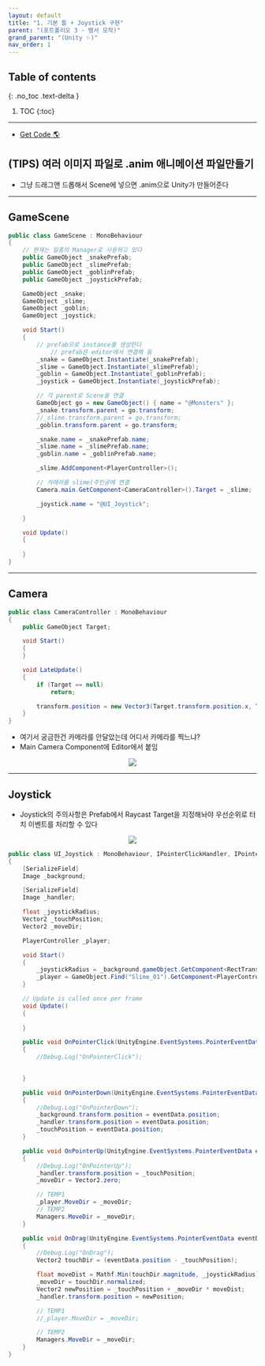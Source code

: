 ```yaml
---
layout: default
title: "1. 기본 틀 + Joystick 구현"
parent: "(포트폴리오 3 - 뱀서 모작)"
grand_parent: "(Unity ✨)"
nav_order: 1
---
```


## Table of contents
{: .no_toc .text-delta }

1. TOC
{:toc}

---

* [Get Code 🌎](https://github.com/Arthur880708/Unity_Portfolio_3/tree/1)

## (TIPS) 여러 이미지 파일로 .anim 애니메이션 파일만들기

* 그냥 드래그앤 드롭해서 Scene에 넣으면 .anim으로 Unity가 만들어준다

---

## GameScene

```csharp
public class GameScene : MonoBehaviour
{
    // 현재는 일종의 Manager로 사용하고 있다
    public GameObject _snakePrefab;
    public GameObject _slimePrefab;
    public GameObject _goblinPrefab;
    public GameObject _joystickPrefab;

    GameObject _snake;
    GameObject _slime;
    GameObject _goblin;
    GameObject _joystick;

    void Start()
    {
        // prefab으로 instance를 생성한다
            // prefab은 editor에서 연결해 둠
		_snake = GameObject.Instantiate(_snakePrefab);
        _slime = GameObject.Instantiate(_slimePrefab);
        _goblin = GameObject.Instantiate(_goblinPrefab);
		_joystick = GameObject.Instantiate(_joystickPrefab);

        // 각 parent로 Scene을 연결
        GameObject go = new GameObject() { name = "@Monsters" };
        _snake.transform.parent = go.transform;
		//_slime.transform.parent = go.transform;
		_goblin.transform.parent = go.transform;

		_snake.name = _snakePrefab.name;
		_slime.name = _slimePrefab.name;
		_goblin.name = _goblinPrefab.name;

        _slime.AddComponent<PlayerController>();

        // 카메라를 slime(주인공에 연결
        Camera.main.GetComponent<CameraController>().Target = _slime;

        _joystick.name = "@UI_Joystick";

	}

    void Update()
    {
        
    }
}
```

---

## Camera

```csharp
public class CameraController : MonoBehaviour
{
    public GameObject Target;

    void Start()
    {
    }

    void LateUpdate()
    {
        if (Target == null)
            return;

        transform.position = new Vector3(Target.transform.position.x, Target.transform.position.y, -10);
    }
}
```

* 여기서 궁금한건 카메라를 안달았는데 어디서 카메라를 찍느냐?
* Main Camera Component에 Editor에서 붙임

<p align="center">
  <img src="https://taehyungs-programming-blog.github.io/blog/assets/images/unity/portfolio-3/p3-1-1.png"/>
</p>

---

## Joystick

* Joystick의 주의사항은 Prefab에서 Raycast Target을 지정해놔야 우선순위로 터치 이벤트를 처리할 수 있다

<p align="center">
  <img src="https://taehyungs-programming-blog.github.io/blog/assets/images/unity/portfolio-3/p3-1-2.png"/>
</p>

```csharp
public class UI_Joystick : MonoBehaviour, IPointerClickHandler, IPointerDownHandler, IPointerUpHandler, IDragHandler
{
    [SerializeField]
    Image _background;

	[SerializeField]
	Image _handler;

	float _joystickRadius;
	Vector2 _touchPosition;
	Vector2 _moveDir;

	PlayerController _player;

    void Start()
    {
		_joystickRadius = _background.gameObject.GetComponent<RectTransform>().sizeDelta.y / 2;
		_player = GameObject.Find("Slime_01").GetComponent<PlayerController>();
	}

    // Update is called once per frame
    void Update()
    {
        
    }

	public void OnPointerClick(UnityEngine.EventSystems.PointerEventData eventData)
	{
		//Debug.Log("OnPointerClick");

		
	}

	public void OnPointerDown(UnityEngine.EventSystems.PointerEventData eventData)
	{
		//Debug.Log("OnPointerDown");
		_background.transform.position = eventData.position;
		_handler.transform.position = eventData.position;
		_touchPosition = eventData.position;
	}

	public void OnPointerUp(UnityEngine.EventSystems.PointerEventData eventData)
	{
		//Debug.Log("OnPointerUp");
		_handler.transform.position = _touchPosition;
		_moveDir = Vector2.zero;

		// TEMP1
		_player.MoveDir = _moveDir;
		// TEMP2
		Managers.MoveDir = _moveDir;
	}

	public void OnDrag(UnityEngine.EventSystems.PointerEventData eventData)
	{
		//Debug.Log("OnDrag");
		Vector2 touchDir = (eventData.position - _touchPosition);

		float moveDist = Mathf.Min(touchDir.magnitude, _joystickRadius);
		_moveDir = touchDir.normalized;
		Vector2 newPosition = _touchPosition + _moveDir * moveDist;
		_handler.transform.position = newPosition;

		// TEMP1
		//_player.MoveDir = _moveDir;

		// TEMP2
		Managers.MoveDir = _moveDir;
	}
}
```